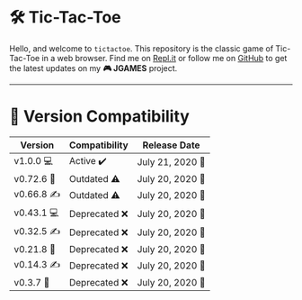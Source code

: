 # 🛠 Tic-Tac-Toe
Hello, and welcome to `tictactoe`. This repository is the classic game of Tic-Tac-Toe in a web browser. Find me on [Repl.it](https://repl.it/users/@JacksonPhilips) or follow me on [GitHub](https://github.com/jacko-dev) to get the latest updates on my **🎮 JGAMES** project.
___
# 🔗 Version Compatibility
Version | Compatibility | Release Date
------------ | ------------- | --------------
v1.0.0 💻| Active ✔️ | July 21, 2020 📅
v0.72.6 📝| Outdated ⚠️ | July 20, 2020 📅
v0.66.8 ✍️| Outdated ⚠️ | July 20, 2020 📅
v0.43.1 💻| Deprecated ❌ | July 20, 2020 📅
v0.32.5 ✍️| Deprecated ❌ | July 20, 2020 📅
v0.21.8 📝| Deprecated ❌ | July 20, 2020 📅
v0.14.3 ✍️| Deprecated ❌ | July 20, 2020 📅
v0.3.7 📝| Deprecated ❌ | July 20, 2020 📅
